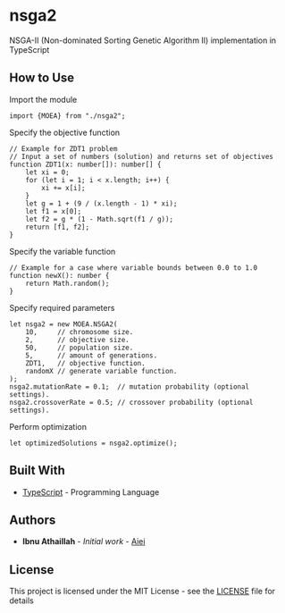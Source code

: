 # nsga2

NSGA-II (Non-dominated Sorting Genetic Algorithm II) implementation in TypeScript

## How to Use

Import the module
```
import {MOEA} from "./nsga2";
```
Specify the objective function
```
// Example for ZDT1 problem
// Input a set of numbers (solution) and returns set of objectives
function ZDT1(x: number[]): number[] {
    let xi = 0;
    for (let i = 1; i < x.length; i++) {
        xi += x[i];
    }
    let g = 1 + (9 / (x.length - 1) * xi);
    let f1 = x[0];
    let f2 = g * (1 - Math.sqrt(f1 / g));
    return [f1, f2];
}
```
Specify the variable function
```
// Example for a case where variable bounds between 0.0 to 1.0
function newX(): number {
    return Math.random();
}
```
Specify required parameters
```
let nsga2 = new MOEA.NSGA2(
    10,     // chromosome size.
    2,      // objective size.
    50,     // population size.
    5,      // amount of generations.
    ZDT1,   // objective function.
    randomX // generate variable function.
);
nsga2.mutationRate = 0.1;  // mutation probability (optional settings).
nsga2.crossoverRate = 0.5; // crossover probability (optional settings).
```
Perform optimization
```
let optimizedSolutions = nsga2.optimize();
```

## Built With

* [TypeScript](https://www.typescriptlang.org) - Programming Language

## Authors

* **Ibnu Athaillah** - *Initial work* - [Aiei](https://github.com/Aiei)

## License

This project is licensed under the MIT License - see the [LICENSE](LICENSE) file for details
